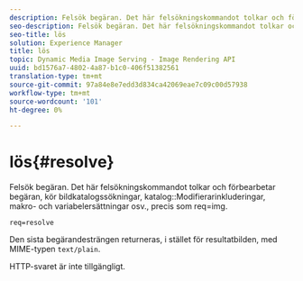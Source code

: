 ```yaml
---
description: Felsök begäran. Det här felsökningskommandot tolkar och förbearbetar begäran, kör avbildningskatalogsökningar, katalogmodifieringsinkluderingar, makro- och variabelersättningar osv., precis som req=img.
seo-description: Felsök begäran. Det här felsökningskommandot tolkar och förbearbetar begäran, kör avbildningskatalogsökningar, katalogmodifieringsinkluderingar, makro- och variabelersättningar osv., precis som req=img.
seo-title: lös
solution: Experience Manager
title: lös
topic: Dynamic Media Image Serving - Image Rendering API
uuid: bd1576a7-4802-4a87-b1c0-406f51382561
translation-type: tm+mt
source-git-commit: 97a84e8e7edd3d834ca42069eae7c09c00d57938
workflow-type: tm+mt
source-wordcount: '101'
ht-degree: 0%

---
```



# lös{#resolve}

Felsök begäran. Det här felsökningskommandot tolkar och förbearbetar begäran, kör bildkatalogssökningar, katalog::Modifierarinkluderingar, makro- och variabelersättningar osv., precis som req=img.

`req=resolve`

Den sista begärandesträngen returneras, i stället för resultatbilden, med MIME-typen `text/plain`.

HTTP-svaret är inte tillgängligt.
